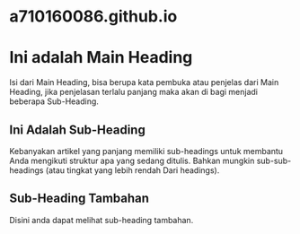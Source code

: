 # a710160086.github.io
<html>
	<head>
		<title>
			Ini Adalah Title
		</title>
	</head>
  <body>
    <h1>Ini adalah Main Heading</h1>
     <p>Isi dari Main Heading, bisa berupa kata pembuka atau 
        penjelas dari Main Heading, jika penjelasan terlalu panjang maka
        akan di bagi menjadi beberapa Sub-Heading.<p>
    <h2>Ini Adalah Sub-Heading</h2>
     <p>Kebanyakan artikel yang panjang memiliki sub-headings untuk 
        membantu Anda mengikuti struktur apa yang sedang ditulis. 
        Bahkan mungkin sub-sub-headings 
        (atau tingkat yang lebih rendah Dari headings).
     </p>
    <h2> Sub-Heading Tambahan</h2>
     <p>Disini anda dapat melihat sub-heading tambahan.</p>
  </body>
</html>
